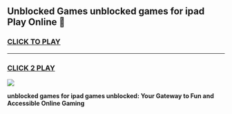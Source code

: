 
## Unblocked Games unblocked games for ipad Play Online 👋
<h3>
<a href="https://news.freeplayer.one?title=unblocked_games_for_ipad&ref=17F">CLICK TO PLAY</a></h3>
<hr>

<h3>
<a href="https://news.freeplayer.one?title=unblocked_games_for_ipad&ref=17F">CLICK 2 PLAY</a>
  
</h3>

<a href="https://news.freeplayer.one?title=unblocked_games_for_ipad&ref=17F/"><img src="https://clearcache.store/games.png"></a>


**unblocked games for ipad games unblocked: Your Gateway to Fun and Accessible Online Gaming**
